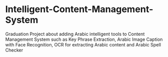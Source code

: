 # Intelligent-Content-Management-System
Graduation Project about adding Arabic intelligent tools to Content Management System such as Key Phrase Extraction, Arabic Image Caption with Face Recognition, OCR for extracting Arabic content and Arabic Spell Checker
